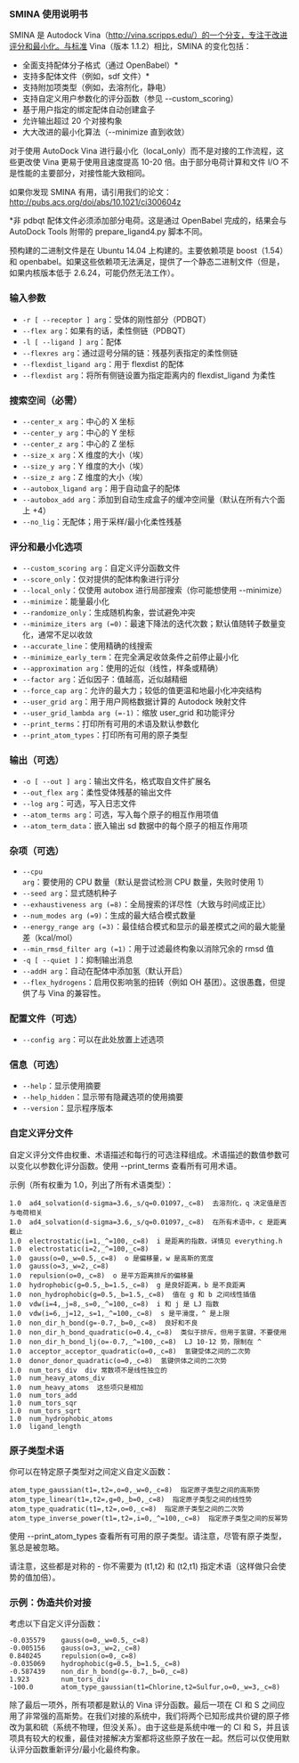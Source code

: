 ### SMINA 使用说明书

SMINA 是 Autodock Vina（http://vina.scripps.edu/）的一个分支，专注于改进评分和最小化。与标准 Vina（版本 1.1.2）相比，SMINA 的变化包括：

- 全面支持配体分子格式（通过 OpenBabel）\*
- 支持多配体文件（例如，sdf 文件）\*
- 支持附加项类型（例如，去溶剂化，静电）
- 支持自定义用户参数化的评分函数（参见 --custom_scoring）
- 基于用户指定的绑定配体自动创建盒子
- 允许输出超过 20 个对接构象
- 大大改进的最小化算法（--minimize 直到收敛）

对于使用 AutoDock Vina 进行最小化（local_only）而不是对接的工作流程，这些更改使 Vina 更易于使用且速度提高 10-20 倍。由于部分电荷计算和文件 I/O 不是性能的主要部分，对接性能大致相同。

如果你发现 SMINA 有用，请引用我们的论文：http://pubs.acs.org/doi/abs/10.1021/ci300604z

\*非 pdbqt 配体文件必须添加部分电荷。这是通过 OpenBabel 完成的，结果会与 AutoDock Tools 附带的 prepare_ligand4.py 脚本不同。

预构建的二进制文件是在 Ubuntu 14.04 上构建的。主要依赖项是 boost（1.54）和 openbabel。如果这些依赖项无法满足，提供了一个静态二进制文件（但是，如果内核版本低于 2.6.24，可能仍然无法工作）。

### 输入参数

- `-r [ --receptor ] arg`：受体的刚性部分（PDBQT）
- `--flex arg`：如果有的话，柔性侧链（PDBQT）
- `-l [ --ligand ] arg`：配体
- `--flexres arg`：通过逗号分隔的链：残基列表指定的柔性侧链
- `--flexdist_ligand arg`：用于 flexdist 的配体
- `--flexdist arg`：将所有侧链设置为指定距离内的 flexdist_ligand 为柔性

### 搜索空间（必需）

- `--center_x arg`：中心的 X 坐标
- `--center_y arg`：中心的 Y 坐标
- `--center_z arg`：中心的 Z 坐标
- `--size_x arg`：X 维度的大小（埃）
- `--size_y arg`：Y 维度的大小（埃）
- `--size_z arg`：Z 维度的大小（埃）
- `--autobox_ligand arg`：用于自动盒子的配体
- `--autobox_add arg`：添加到自动生成盒子的缓冲空间量（默认在所有六个面上 +4）
- `--no_lig`：无配体；用于采样/最小化柔性残基

### 评分和最小化选项

- `--custom_scoring arg`：自定义评分函数文件
- `--score_only`：仅对提供的配体构象进行评分
- `--local_only`：仅使用 autobox 进行局部搜索（你可能想使用 --minimize）
- `--minimize`：能量最小化
- `--randomize_only`：生成随机构象，尝试避免冲突
- `--minimize_iters arg (=0)`：最速下降法的迭代次数；默认值随转子数量变化，通常不足以收敛
- `--accurate_line`：使用精确的线搜索
- `--minimize_early_term`：在完全满足收敛条件之前停止最小化
- `--approximation arg`：使用的近似（线性，样条或精确）
- `--factor arg`：近似因子：值越高，近似越精细
- `--force_cap arg`：允许的最大力；较低的值更温和地最小化冲突结构
- `--user_grid arg`：用于用户网格数据计算的 Autodock 映射文件
- `--user_grid_lambda arg (=-1)`：缩放 user_grid 和功能评分
- `--print_terms`：打印所有可用的术语及默认参数化
- `--print_atom_types`：打印所有可用的原子类型

### 输出（可选）

- `-o [ --out ] arg`：输出文件名，格式取自文件扩展名
- `--out_flex arg`：柔性受体残基的输出文件
- `--log arg`：可选，写入日志文件
- `--atom_terms arg`：可选，写入每个原子的相互作用项值
- `--atom_term_data`：嵌入输出 sd 数据中的每个原子的相互作用项

### 杂项（可选）

- `--cpu arg`：要使用的 CPU 数量（默认是尝试检测 CPU 数量，失败时使用 1）
- `--seed arg`：显式随机种子
- `--exhaustiveness arg (=8)`：全局搜索的详尽性（大致与时间成正比）
- `--num_modes arg (=9)`：生成的最大结合模式数量
- `--energy_range arg (=3)`：最佳结合模式和显示的最差模式之间的最大能量差（kcal/mol）
- `--min_rmsd_filter arg (=1)`：用于过滤最终构象以消除冗余的 rmsd 值
- `-q [ --quiet ]`：抑制输出消息
- `--addH arg`：自动在配体中添加氢（默认开启）
- `--flex_hydrogens`：启用仅影响氢的扭转（例如 OH 基团）。这很愚蠢，但提供了与 Vina 的兼容性。

### 配置文件（可选）

- `--config arg`：可以在此处放置上述选项

### 信息（可选）

- `--help`：显示使用摘要
- `--help_hidden`：显示带有隐藏选项的使用摘要
- `--version`：显示程序版本

### 自定义评分文件

自定义评分文件由权重、术语描述和每行的可选注释组成。术语描述的数值参数可以变化以参数化评分函数。使用 --print_terms 查看所有可用术语。

示例（所有权重为 1.0，列出了所有术语类型）：

```
1.0  ad4_solvation(d-sigma=3.6,_s/q=0.01097,_c=8)  去溶剂化，q 决定值是否与电荷相关
1.0  ad4_solvation(d-sigma=3.6,_s/q=0.01097,_c=8)  在所有术语中，c 是距离截止
1.0  electrostatic(i=1,_^=100,_c=8)  i 是距离的指数，详情见 everything.h
1.0  electrostatic(i=2,_^=100,_c=8)
1.0  gauss(o=0,_w=0.5,_c=8)  o 是偏移量，w 是高斯的宽度
1.0  gauss(o=3,_w=2,_c=8)
1.0  repulsion(o=0,_c=8)  o 是平方距离排斥的偏移量
1.0  hydrophobic(g=0.5,_b=1.5,_c=8)  g 是良好距离，b 是不良距离
1.0  non_hydrophobic(g=0.5,_b=1.5,_c=8)  值在 g 和 b 之间线性插值
1.0  vdw(i=4,_j=8,_s=0,_^=100,_c=8)  i 和 j 是 LJ 指数
1.0  vdw(i=6,_j=12,_s=1,_^=100,_c=8)  s 是平滑度，^ 是上限
1.0  non_dir_h_bond(g=-0.7,_b=0,_c=8)  良好和不良
1.0  non_dir_h_bond_quadratic(o=0.4,_c=8)  类似于排斥，但用于氢键，不要使用
1.0  non_dir_h_bond_lj(o=-0.7,_^=100,_c=8)  LJ 10-12 势，限制在 ^
1.0  acceptor_acceptor_quadratic(o=0,_c=8)  氢键受体之间的二次势
1.0  donor_donor_quadratic(o=0,_c=8)  氢键供体之间的二次势
1.0  num_tors_div  div 常数项不是线性独立的
1.0  num_heavy_atoms_div
1.0  num_heavy_atoms  这些项只是相加
1.0  num_tors_add
1.0  num_tors_sqr
1.0  num_tors_sqrt
1.0  num_hydrophobic_atoms
1.0  ligand_length
```

### 原子类型术语

你可以在特定原子类型对之间定义自定义函数：

```
atom_type_gaussian(t1=,t2=,o=0,_w=0,_c=8)  指定原子类型之间的高斯势
atom_type_linear(t1=,t2=,g=0,_b=0,_c=8)  指定原子类型之间的线性势
atom_type_quadratic(t1=,t2=,o=0,_c=8)  指定原子类型之间的二次势
atom_type_inverse_power(t1=,t2=,i=0,_^=100,_c=8)  指定原子类型之间的反幂势
```

使用 --print_atom_types 查看所有可用的原子类型。请注意，尽管有原子类型，氢总是被忽略。

请注意，这些都是对称的 - 你不需要为 (t1,t2) 和 (t2,t1) 指定术语（这样做只会使势的值加倍）。

### 示例：伪造共价对接

考虑以下自定义评分函数：

```
-0.035579    gauss(o=0,_w=0.5,_c=8)
-0.005156    gauss(o=3,_w=2,_c=8)
0.840245     repulsion(o=0,_c=8)
-0.035069    hydrophobic(g=0.5,_b=1.5,_c=8)
-0.587439    non_dir_h_bond(g=-0.7,_b=0,_c=8)
1.923        num_tors_div
-100.0       atom_type_gaussian(t1=Chlorine,t2=Sulfur,o=0,_w=3,_c=8)
```

除了最后一项外，所有项都是默认的 Vina 评分函数。最后一项在 Cl 和 S 之间应用了非常强的高斯势。在我们对接的系统中，我们将两个已知形成共价键的原子修改为氯和硫（系统不物理，但没关系）。由于这些是系统中唯一的 Cl 和 S，并且该项具有较大的权重，最佳对接解决方案都将这些原子放在一起。然后可以仅使用默认评分函数重新评分/最小化最终构象。
